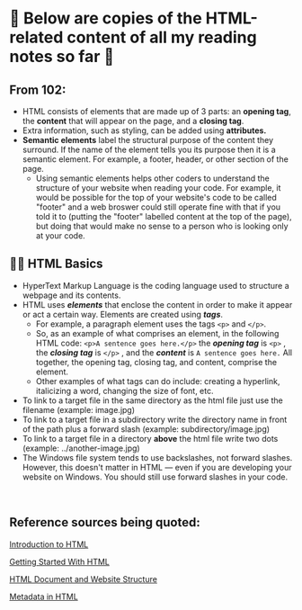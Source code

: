 # 🦄 Below are copies of the HTML-related content of all my reading notes so far 🦄

## From 102:

+ HTML consists of elements that are made up of 3 parts: an **opening tag**, the **content** that will appear on the page, and a **closing tag**.
+ Extra information, such as styling, can be added using **attributes.**
+ **Semantic elements** label the structural purpose of the content they surround.  If the name of the element tells you its purpose then it is a semantic element.  For example, a footer, header, or other section of the page.
  + Using semantic elements helps other coders to understand the structure of your website when reading your code.  For example, it would be possible for the top of your website's code to be called "footer" and a web broswer could still operate fine with that if you told it to (putting the "footer" labelled content at the top of the page), but doing that would make no sense to a person who is looking only at your code.

## 👩‍💻 HTML Basics

+ HyperText Markup Language is the coding language used to structure a webpage and its contents.
+ HTML uses _**elements**_ that enclose the content in order to make it appear or act a certain way. Elements are created using _**tags**_.
  + For example, a paragraph element uses the tags `<p>` and `</p>`.
  + So, as an example of what comprises an element, in the following HTML code: `<p>A sentence goes here.</p>` the _**opening tag**_ is `<p>` , the _**closing tag**_ is `</p>` , and the _**content**_ is `A sentence goes here.` All together, the opening tag, closing tag, and content, comprise the element.
  + Other examples of what tags can do include: creating a hyperlink, italicizing a word, changing the size of font, etc.
+ To link to a target file in the same directory as the html file just use the filename (example: image.jpg)
+ To link to a target file in a subdirectory write the directory name in front of the path plus a forward slash (example: subdirectory/image.jpg)
+ To link to a target file in a directory **above** the html file write two dots (example: ../another-image.jpg)
+ The Windows file system tends to use backslashes, not forward slashes. However, this doesn't matter in HTML — even if you are developing your website on Windows. You should still use forward slashes in your code.

<br>



## Reference sources being quoted:
[Introduction to HTML](https://developer.mozilla.org/en-US/docs/Learn/HTML/Introduction_to_HTML)

[Getting Started With HTML](https://developer.mozilla.org/en-US/docs/Learn/HTML/Introduction_to_HTML/Getting_started)

[HTML Document and Website Structure](https://developer.mozilla.org/en-US/docs/Learn/HTML/Introduction_to_HTML/Document_and_website_structure)

[Metadata in HTML](https://developer.mozilla.org/en-US/docs/Learn/HTML/Introduction_to_HTML/The_head_metadata_in_HTML)

<br>
